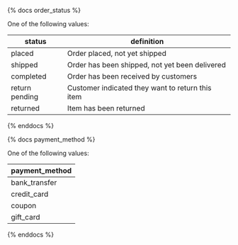 {% docs order_status %}

One of the following values:

| status         | definition                                       |
|----------------|--------------------------------------------------|
| placed         | Order placed, not yet shipped                    |
| shipped        | Order has been shipped, not yet been delivered   |
| completed      | Order has been received by customers             |
| return pending | Customer indicated they want to return this item |
| returned       | Item has been returned                           |

{% enddocs %}

{% docs payment_method %}

One of the following values:

| payment_method |
|----------------|
| bank_transfer  |
| credit_card    |
| coupon         |
| gift_card      |

{% enddocs %}